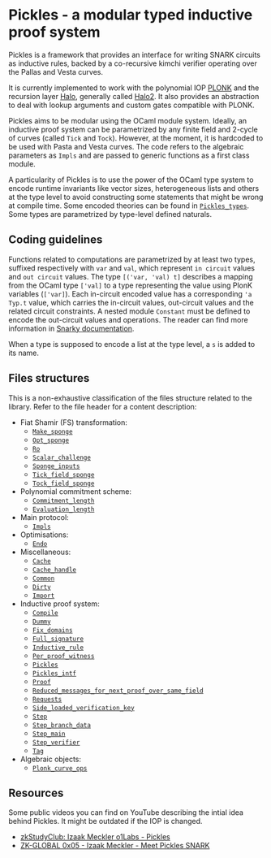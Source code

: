 # Pickles - a modular typed inductive proof system

Pickles is a framework that provides an interface for writing SNARK circuits as
inductive rules, backed by a co-recursive kimchi verifier operating over the
Pallas and Vesta curves.

It is currently implemented to work with the polynomial IOP
[PLONK](https://eprint.iacr.org/2019/953.pdf) and the recursion layer
[Halo](https://eprint.iacr.org/2019/1021.pdf), generally called
[Halo2](https://electriccoin.co/blog/explaining-halo-2/).
It also provides an abstraction to deal with lookup arguments and custom gates compatible with PLONK.

Pickles aims to be modular using the OCaml module system. Ideally, an inductive proof
system can be parametrized by any finite field and 2-cycle of curves (called
`Tick` and `Tock`). However, at the moment, it is hardcoded to be used with
Pasta and Vesta curves. The code refers to the algebraic parameters as `Impls`
and are passed to generic functions as a first class module.

A particularity of Pickles is to use the power of the OCaml type system to
encode runtime invariants like vector sizes, heterogeneous lists and others at
the type level to avoid constructing some statements that might be wrong at
compile time. Some encoded theories can be found in
[`Pickles_types`](../pickles_types/).
Some types are parametrized by type-level defined naturals.

## Coding guidelines

Functions related to computations are parametrized by at least two types,
suffixed respectively with `var` and `val`, which represent `in circuit` values
and `out circuit` values. The type `[('var, 'val) t]` describes a mapping from
the OCaml type `['val]` to a type representing the value using PlonK variables
(`['var]`).
Each in-circuit encoded value has a corresponding `'a Typ.t` value, which
carries the in-circuit values, out-circuit values and the related circuit
constraints.
A nested module `Constant` must be defined to encode the out-circuit values
and operations.
The reader can find more information in [Snarky
documentation](https://github.com/o1-labs/snarky/blob/master/src/base/snark_intf.ml#L140-L153).

When a type is supposed to encode a list at the type level, a `s` is added to
its name.

## Files structures

This is a non-exhaustive classification of the files structure related to the
library. Refer to the file header for a content description:

- Fiat Shamir (FS) transformation:
  - [`Make_sponge`](make_sponge.mli)
  - [`Opt_sponge`](opt_sponge.mli)
  - [`Ro`](ro.mli)
  - [`Scalar_challenge`](scalar_challenge.mli)
  - [`Sponge_inputs`](sponge_inputs.mli)
  - [`Tick_field_sponge`](tick_field_sponge.mli)
  - [`Tock_field_sponge`](tock_field_sponge.mli)
- Polynomial commitment scheme:
  - [`Commitment_length`](commitment_length.mli)
  - [`Evaluation_length`](evaluation_length.mli)
- Main protocol:
  - [`Impls`](impls.mli)
- Optimisations:
  - [`Endo`](endo.mli)
- Miscellaneous:
  - [`Cache`](cache.mli)
  - [`Cache_handle`](cache_handle.mli)
  - [`Common`](common.mli)
  - [`Dirty`](dirty.mli)
  - [`Import`](import.mli)
- Inductive proof system:
  - [`Compile`](compile.mli)
  - [`Dummy`](dummy.mli)
  - [`Fix_domains`](fix_domains.mli)
  - [`Full_signature`](full_signature.mli)
  - [`Inductive_rule`](inductive_rule.mli)
  - [`Per_proof_witness`](per_proof_witness.mli)
  - [`Pickles`](pickles.mli)
  - [`Pickles_intf`](pickles_intf.mli)
  - [`Proof`](proof.mli)
  - [`Reduced_messages_for_next_proof_over_same_field`](reduced_messages_for_next_proof_over_same_field.mli)
  - [`Requests`](requests.mli)
  - [`Side_loaded_verification_key`](side_loaded_verification_key.mli)
  - [`Step`](step.mli)
  - [`Step_branch_data`](step_branch_data.mli)
  - [`Step_main`](step_main.mli)
  - [`Step_verifier`](step_verifier.mli)
  - [`Tag`](tag.mli)
- Algebraic objects:
  - [`Plonk_curve_ops`](plonk_curve_ops.mli)

## Resources

Some public videos you can find on YouTube describing the intial idea behind
Pickles. It might be outdated if the IOP is changed.
- [zkStudyClub: Izaak Meckler o1Labs - Pickles ](https://www.youtube.com/watch?v=kmCXdjv5oP0)
- [ZK-GLOBAL 0x05 - Izaak Meckler - Meet Pickles SNARK ](https://www.youtube.com/watch?v=nOnGOxyh7jY)
